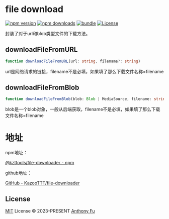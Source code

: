 # file download

[![npm version][npm-version-src]][npm-version-href]
[![npm downloads][npm-downloads-src]][npm-downloads-href]
[![bundle][bundle-src]][bundle-href]
[![License][license-src]][license-href]

封装了对于url和blob类型文件的下载方法。

## downloadFileFromURL

``` ts
function downloadFileFromURL(url: string, filename?: string)
```

url是网络请求的链接，filename不是必填，如果填了那么下载文件名称=filename

## downloadFileFromBlob

``` ts
function downloadFileFromBlob(blob: Blob | MediaSource, filename: string)
```

blob是一个blob对象，一般从后端获取，filename不是必填，如果填了那么下载文件名称=filename

# 地址

npm地址：

[@kzttools/file-downloader - npm](https://www.npmjs.com/package/@kzttools/file-downloader)

github地址：

[GitHub - KazooTTT/file-downloader](https://github.com/kazoottt/file-downloader)

## License

[MIT](./LICENSE) License © 2023-PRESENT [Anthony Fu](https://github.com/antfu)

<!-- Badges -->

[npm-version-src]: https://img.shields.io/npm/v/@kzttools/file-downloader?style=flat&colorA=080f12&colorB=1fa669
[npm-version-href]: https://npmjs.com/package/@kzttools/file-downloader
[npm-downloads-src]: https://img.shields.io/npm/dm/@kzttools/file-downloader?style=flat&colorA=080f12&colorB=1fa669
[npm-downloads-href]: https://npmjs.com/package/@kzttools/file-downloader
[bundle-src]: https://img.shields.io/bundlephobia/minzip/@kzttools/file-downloader?style=flat&colorA=080f12&colorB=1fa669&label=minzip
[bundle-href]: https://bundlephobia.com/result?p=@kzttools/file-downloader
[license-src]: https://img.shields.io/github/license/kazoottt/file-downloader.svg?style=flat&colorA=080f12&colorB=1fa669
[license-href]: https://github.com/kazoottt/file-downloader/blob/main/LICENSE
